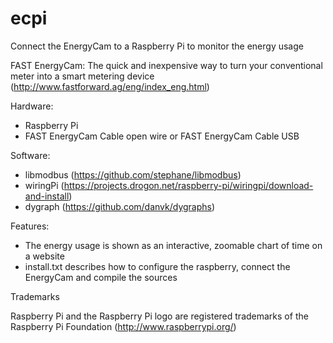ecpi
====

Connect the EnergyCam to a Raspberry Pi to monitor the energy usage

FAST EnergyCam: The quick and inexpensive way to turn your conventional meter into a smart metering device 
(http://www.fastforward.ag/eng/index_eng.html)


Hardware:
  - Raspberry Pi
  - FAST EnergyCam Cable open wire or FAST EnergyCam Cable USB


Software:
  - libmodbus (https://github.com/stephane/libmodbus)
  - wiringPi (https://projects.drogon.net/raspberry-pi/wiringpi/download-and-install)
  - dygraph (https://github.com/danvk/dygraphs)


Features:
 - The energy usage is shown as an interactive, zoomable chart of time on a website
 - install.txt describes how to configure the raspberry, connect the EnergyCam and compile the sources


Trademarks

Raspberry Pi and the Raspberry Pi logo are registered trademarks of the Raspberry Pi Foundation (http://www.raspberrypi.org/)

 


